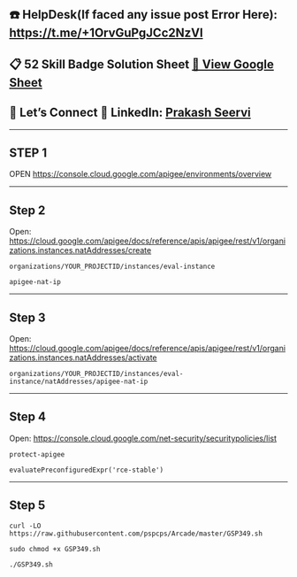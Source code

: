 ## ☎️ HelpDesk(If faced any issue post Error Here): https://t.me/+1OrvGuPgJCc2NzVl
 

## 📋 52 Skill Badge Solution Sheet [📄 View Google Sheet](https://docs.google.com/spreadsheets/d/1UY1yh_xCRGealyBqSAejjkBSdgjqEj5M_XIQmveGJnU/edit?gid=0#gid=0)


## 🔗 Let’s Connect 👤 **LinkedIn**: [Prakash Seervi](https://www.linkedin.com/in/prakashseervi63/)


---

## STEP 1

OPEN https://console.cloud.google.com/apigee/environments/overview

---

## Step 2

Open: https://cloud.google.com/apigee/docs/reference/apis/apigee/rest/v1/organizations.instances.natAddresses/create

```
organizations/YOUR_PROJECTID/instances/eval-instance
```

```
apigee-nat-ip
```
---

## Step 3

Open: https://cloud.google.com/apigee/docs/reference/apis/apigee/rest/v1/organizations.instances.natAddresses/activate 


```
organizations/YOUR_PROJECTID/instances/eval-instance/natAddresses/apigee-nat-ip
```

---

## Step 4

Open: https://console.cloud.google.com/net-security/securitypolicies/list


```
protect-apigee
```


```
evaluatePreconfiguredExpr('rce-stable')
```



---

## Step 5

```
curl -LO https://raw.githubusercontent.com/pspcps/Arcade/master/GSP349.sh

sudo chmod +x GSP349.sh

./GSP349.sh

```
